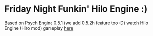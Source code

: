 # Friday Night Funkin' Hilo Engine :)
Based on Psych Engine 0.5.1 (we add 0.5.2h feature too :D)
watch Hilo Engine (Hiro mod) gameplay [here](https://youtu.be/xUtoRWzfZII)
